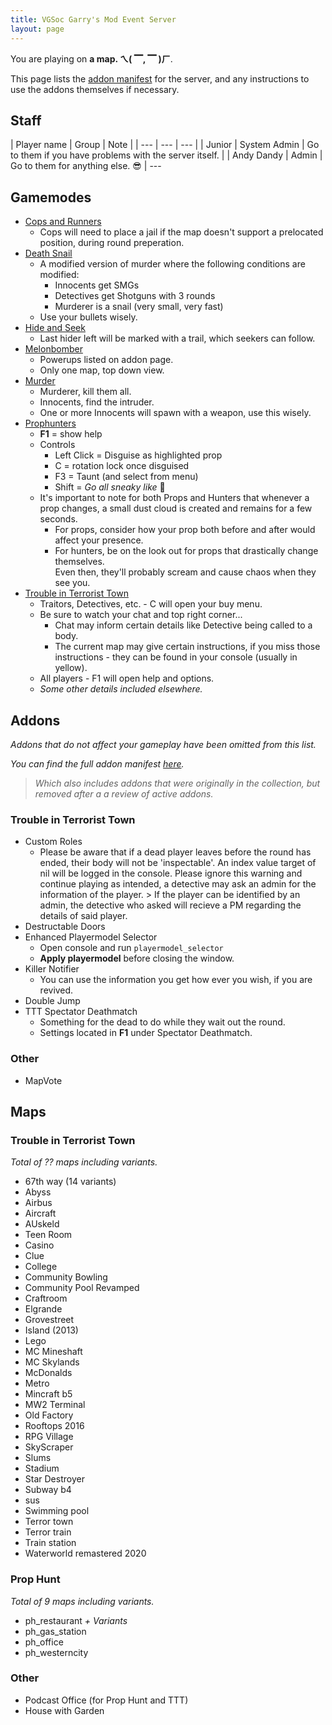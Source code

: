 ```yaml
---
title: VGSoc Garry's Mod Event Server
layout: page
---
```


You are playing on <b id="map">a map. ㄟ( ▔, ▔ )ㄏ</b>.
<script>
  let query = new URL(location.href).searchParams;
  if (query.has("map") {% safe %}&&{% endsafe %} query.get("map") !== "")
    document.getElementById("map").innerText = query.get("map");
</script>

This page lists the [addon manifest](https://steamcommunity.com/sharedfiles/filedetails/?id=2419161901) for the server, and any instructions to use the addons themselves if necessary.

## Staff

<span class="blue">
| Player name | Group | Note |
| --- | --- | --- |
| Junior | System Admin | Go to them if you have problems with the server itself. |
| Andy Dandy | Admin | Go to them for anything else. 😎 |
</span>
---

<!-- If you cannot play well with others, you may be removed from the game for a few rounds. -->

## Gamemodes

- [Cops and Runners](https://steamcommunity.com/sharedfiles/filedetails/?id=277013349)
  - Cops will need to place a jail if the map doesn't support a prelocated position, during round preperation.
- [Death Snail](https://steamcommunity.com/sharedfiles/filedetails/?id=1912961895)
  - A modified version of murder where the following conditions are modified:
    - Innocents get SMGs
    - Detectives get Shotguns with 3 rounds
    - Murderer is a snail (very small, very fast)
  - Use your bullets wisely.
- [Hide and Seek](https://steamcommunity.com/sharedfiles/filedetails/?id=266512527)
  - Last hider left will be marked with a trail, which seekers can follow.
- [Melonbomber](https://steamcommunity.com/sharedfiles/filedetails/?id=237537750)
  - Powerups listed on addon page.
  - Only one map, top down view.
- [Murder](https://steamcommunity.com/sharedfiles/filedetails/?id=187073946)
  - Murderer, kill them all.
  - Innocents, find the intruder.
  - One or more Innocents will spawn with a weapon, use this wisely.
- [Prophunters](https://steamcommunity.com/sharedfiles/filedetails/?id=260275546)
  - **F1** = show help
  - Controls
    - Left Click = Disguise as highlighted prop
    - C = rotation lock once disguised
    - F3 = Taunt (and select from menu)
    - Shift = *Go all sneaky like* 🤣
  - It's important to note for both Props and Hunters that whenever a prop changes, a small dust cloud is created and remains for a few seconds.
    - For props, consider how your prop both before and after would affect your presence.
    - For hunters, be on the look out for props that drastically change themselves.  
      Even then, they'll probably scream and cause chaos when they see you.
- [Trouble in Terrorist Town](https://www.troubleinterroristtown.com)
  - Traitors, Detectives, etc. - C will open your buy menu.
  - Be sure to watch your chat and top right corner...
    - Chat may inform certain details like Detective being called to a body.
    - The current map may give certain instructions, if you miss those instructions - they can be found in your console (usually in <span class="yellow">yellow</span>).
  - All players - F1 will open help and options.
  - _Some other details included elsewhere._

## Addons

_Addons that do not affect your gameplay have been omitted from this list._

_You can find the full addon manifest [here](https://docs.google.com/spreadsheets/d/1wcwdczhtGeTBRz9qkBo2mWE5PNGk0Lseyba3Bwu3_U4/edit?usp=sharing)._
> _Which also includes addons that were originally in the collection, but removed after a a review of active addons._

### Trouble in Terrorist Town

- Custom Roles
  - <span class="red">
    Please be aware that if a dead player leaves before the round has ended, their body will not be 'inspectable'.
    An index value target of nil will be logged in the console.
    Please ignore this warning and continue playing as intended, a detective may ask an admin for the information of the player.
    > If the player can be identified by an admin, the detective who asked will recieve a PM regarding the details of said player.
    </span>
- Destructable Doors
- Enhanced Playermodel Selector
  - Open console and run `playermodel_selector`
  - **Apply playermodel** before closing the window.
- Killer Notifier
  - You can use the information you get how ever you wish, if you are revived.
- Double Jump
- TTT Spectator Deathmatch
  - Something for the dead to do while they wait out the round.
  - Settings located in **F1** under Spectator Deathmatch.

### Other

- MapVote

## Maps

### Trouble in Terrorist Town

_Total of ?? maps including variants._

- 67th way (14 variants)
- Abyss
- Airbus
- Aircraft
- AUskeld
- Teen Room
- Casino
- Clue
- College
- Community Bowling
- Community Pool Revamped
- Craftroom
- Elgrande
- Grovestreet
- Island (2013)
- Lego
- MC Mineshaft
- MC Skylands
- McDonalds
- Metro
- Mincraft b5
- MW2 Terminal
- Old Factory
- Rooftops 2016
- RPG Village
- SkyScraper
- Slums
- Stadium
- Star Destroyer
- Subway b4
- sus
- Swimming pool
- Terror town
- Terror train
- Train station
- Waterworld remastered 2020

### Prop Hunt

_Total of 9 maps including variants._

- ph_restaurant *+ Variants*
- ph_gas_station
- ph_office
- ph_westerncity

### Other

- Podcast Office (for Prop Hunt and TTT)
- House with Garden
